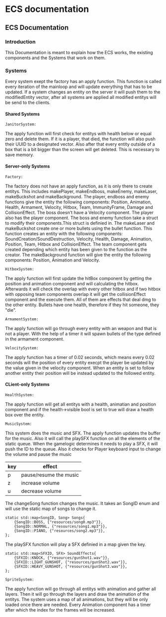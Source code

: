 # ECS documentation

## **ECS Documentation**

### **Introduction**

This Documentation is meant to explain how the ECS works, the existing components and the Systems that work on them.

### **Systems**

Every system exept the factory has an apply function. This function is called every iteration of the mainloop and will update everything that has to be updated. If a system changes an entity on the server it will push them to the modifiedEntity vector, after all systems are applied all modified entitys will be send to the clients.

#### **Shared Systems**

```
JanitorSystem:
```

The apply function will first check for entitys with health below or equal zero and delete them. If it is a player, that died, the function will also push their UUID to a designated vector. Also after that every entity outside of a box that is a bit bigger than the screen will get deleted. This is necessary to save memory.

#### **Server-only Systems**

```
Factory:
```

The factory does not have an apply function, as it is only there to create entitys. This includes makePlayer, makeEndboss, makeEnemy, makeLaser, makeBuckshot and makeBackground. The player, endboss and enemy functions give the entity the following components: Position, Animation, Health, Armament, Velocity, Hitbox, Team, ImmunityFrame, Damage and CollisionEffect. The boss doesn't have a Velocity component. The player also has the player component. The boss and enemy function take a struct to modify their components.This struct is definied in. The makeLaser and makeBuckshot create one or more bullets using the bullet function. This function creates an entity with the following components: SoundCreation/SoundDestruction, Velocity, Health, Damage, Animation, Position, Team, Hitbox and CollisionEffect. The team component gets created depending which entity has been given to the function as the creator. The makeBackground function will give the entity the following components: Position, Animation and Velocity.

```
HitboxSystem:
```

The apply function will first update the hitBox component by getting the position and animation component and will calculating the hitbox. Afterwards it will check the overlap with every other hitbox and if two hitbox with opposing team components overlap it will get the collisionEffect component and the execute them. All of them are effects that deal dmg to the other entity. Bullets have one health, therefore if they hit someone, they "die".

```
ArmamentSystem:
```

The apply function will go through every entity with an weapon and that is not a player. With the help of a timer it will spawn bullets of the type defined in the armament component.

```
VelocitySystem:
```

The apply function has a timer of 0.02 seconds, which means every 0.02 seconds will the position of every entity execpt the player be updated by the value given in the velocity component. When an entity is set to follow another entity their position will be instead updated to the followed entity.

#### **CLient-only Systems**

```
HealthSystem:
```

The apply function will get all entitys with a health, animatian and position component and if the health->visible bool is set to true will draw a health box over the entity.

```
MusicSystem:
```

This system does the music and SFX. The apply function updates the buffer for the music. Also it will call the playSFX function on all the elements of the static queue. When the gamelogic determines it needs to play a SFX, it will push the ID to the queue. Also it checks for Player keyboard input to change the volume and pause the music

| key | effect                 |
| --- | ---------------------- |
| p   | pause/resume the music |
| z   | increase volume        |
| u   | decrease volume        |

The changeSong function changes the music. It takes an SongID enum and will use the static map of songs to change it.

```
static std::map<SongID, Song> Songs{
    {SongID::BOSS, {"resources/song0.mp3"}},
    {SongID::NORMAL, {"resources/song1.mp3"}},
    {SongID::PIANO, {"resources/song2.mp3"}},
};
```

The playSFX function will play a SFX definied in a map given the key.

```
static std::map<SFXID, SFX> SoundEffects{
    {SFXID::KNOCK, {"resources/gunShot1.wav"}},
    {SFXID::LIGHT_GUNSHOT, {"resources/gunShot2.wav"}},
    {SFXID::HEAVY_GUNSHOT, {"resources/gunShot3.wav"}},
};
```

```
SpriteSystem:
```

The apply function will go through all entitys with animation and gather all layers. Then it will go through the layers and draw the animation of the entitys. The system uses a map of all animations, but they will be only loaded once there are needed. Every Animation component has a timer after which the index for the frames will be increased.
